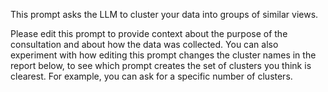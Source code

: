 This prompt asks the LLM to cluster your data into groups of similar views.

Please edit this prompt to provide context about the purpose of the consultation and about how the data was collected. You can also experiment with how editing this prompt changes the cluster names in the report below, to see which prompt creates the set of clusters you think is clearest. For example, you can ask for a specific number of clusters.
